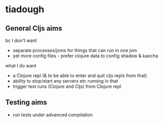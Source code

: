 # tiadough

## General Cljs aims

bc I don't want 

- separate processes/jvms for things that can run in one jvm 
- yet more config files - prefer clojure data to config shadow & kaocha 

what I do want 

- a Clojure repl (& to be able to enter and quit cljs repls from that)
- ability to stop/start any servers etc running in that
- trigger test runs (Clojure and Cljs) from Clojure repl  

## Testing aims 

- run tests under advanced compilation 